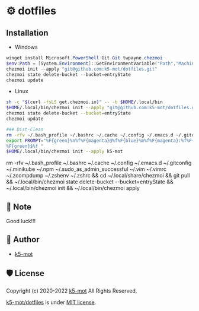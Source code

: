 # :gear: dotfiles

## Installation

- Windows
```powershell
winget install Microsoft.PowerShell Git.Git twpayne.chezmoi
$env:Path = [System.Environment]::GetEnvironmentVariable("Path","Machine") + ";" + [System.Environment]::GetEnvironmentVariable("Path","User")
chezmoi init --apply "git@github.com:k5-mot/dotfiles.git"
chezmoi state delete-bucket --bucket=entryState
chezmoi update
```
- Linux
```bash
sh -c "$(curl -fsLS get.chezmoi.io)" -- -b $HOME/.local/bin
$HOME/.local/bin/chezmoi init --apply "git@github.com:k5-mot/dotfiles.git"
chezmoi state delete-bucket --bucket=entryState
chezmoi update

### Dist-Clean
rm -rfv ~/.bash_profile ~/.bashrc ~/.cache ~/.config ~/.emacs.d ~/.gitconfig ~/.minikube ~/.npm ~/.sudo_as_admin_successful ~/.vim ~/.vimrc ~/.zcompdump ~/.zshenv ~/.zshrc ~/.local/{bin,script,state} ~/.local/share/{gem,mise,nvim,tmux,zinit}
export PROMPT="%F{green}%n%f%F{magenta}@%f%F{blue}%m%f%F{magenta}:%f%F{cyan}%~%f
%F{green}$%f "
$HOME/.local/bin/chezmoi init --apply k5-mot
```

rm -rfv ~/.bash_profile ~/.bashrc ~/.cache ~/.config ~/.emacs.d ~/.gitconfig ~/.minikube ~/.npm ~/.sudo_as_admin_successful ~/.vim ~/.vimrc ~/.zcompdump ~/.zshenv ~/.zshrc && cd ~/.local/share/chezmoi && git pull  && ~/.local/bin/chezmoi state delete-bucket --bucket=entryState && ~/.local/bin/chezmoi init && ~/.local/bin/chezmoi apply

## :bookmark_tabs: Note

Good luck!!!

## :busts_in_silhouette: Author

- [k5-mot](https://github.com/k5-mot/)

## :shield: License

Copyright (c) 2020-2022 [k5-mot](https://github.com/k5-mot/) All Rights Reserved.

[k5-mot/dotfiles](https://github.com/k5-mot/dotfiles/) is under [MIT license](https://en.wikipedia.org/wiki/MIT_License).
